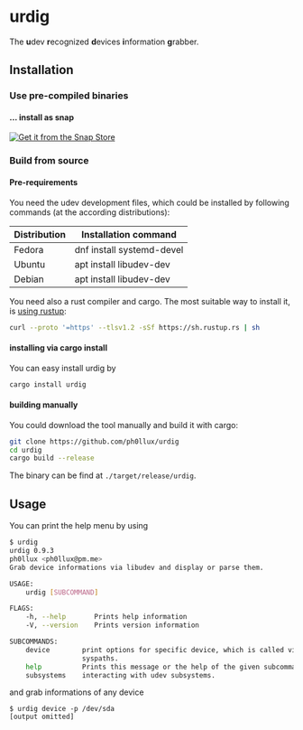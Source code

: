 # urdig
The **u**dev **r**ecognized **d**evices **i**nformation **g**rabber.

## Installation

### Use pre-compiled binaries

#### ... install as snap

[![Get it from the Snap Store](https://snapcraft.io/static/images/badges/en/snap-store-black.svg)](https://snapcraft.io/urdig)

### Build from source

#### Pre-requirements

You need the udev development files, which could be installed by following commands (at the according distributions):

| Distribution | Installation command      |
|--------------|---------------------------|
| Fedora       | dnf install systemd-devel |
| Ubuntu       | apt install libudev-dev   |
| Debian       | apt install libudev-dev   |

You need also a rust compiler and cargo. The most suitable way to install it, is [using rustup](https://rustup.rs/):
```bash
curl --proto '=https' --tlsv1.2 -sSf https://sh.rustup.rs | sh
```

#### installing via cargo install

You can easy install urdig by
```bash
cargo install urdig
```

#### building manually

You could download the tool manually and build it with cargo:
```bash
git clone https://github.com/ph0llux/urdig
cd urdig
cargo build --release
```
The binary can be find at ```./target/release/urdig```.

## Usage
You can print the help menu by using
```bash
$ urdig 
urdig 0.9.3
ph0llux <ph0llux@pm.me>
Grab device informations via libudev and display or parse them.

USAGE:
    urdig [SUBCOMMAND]

FLAGS:
    -h, --help       Prints help information
    -V, --version    Prints version information

SUBCOMMANDS:
    device        print options for specific device, which is called via its name. You can also use devnodes or
                  syspaths.
    help          Prints this message or the help of the given subcommand(s)
    subsystems    interacting with udev subsystems.
```
and grab informations of any device
```
$ urdig device -p /dev/sda
[output omitted]
```
